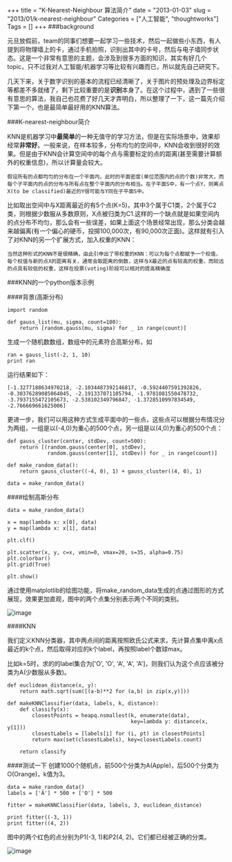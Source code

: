 +++
title = "K-Nearest-Neighbour 算法简介"
date = "2013-01-03"
slug = "2013/01/k-nearest-neighbour"
Categories = ["人工智能", "thoughtworks"]
Tags = []
+++
###background

元旦放假前，team的同事们想要一起学习一些技术，然后一起做些小东西，有人提到将物理墙上的卡，通过手机拍照，识别出其中的卡号，然后与电子墙同步状态。这是一个非常有意思的主题，会涉及到很多方面的知识，其实有好几个topic，只不过我对人工智能/机器学习等比较有兴趣而已，所以就先自己研究下。

几天下来，关于数字识别的基本的流程已经清晰了，关于图片的预处理及边界标定等都差不多就绪了，剩下比较重要的是**识别**本身了。在这个过程中，遇到了一些很有意思的算法，我自己也花费了好几天才弄明白，所以整理了一下，这一篇先介绍下第一个，也是最简单最好用的KNN算法。

###K-nearest-neighbour简介

KNN是机器学习中**最简单**的一种无值守的学习方法，但是在实际场景中，效果却经常**非常好**。一般来说，在样本较多，分布均匀的空间中，KNN会收到很好的效果。但是由于KNN会计算空间中的每个点与需要标定的点的距离(甚至需要计算额外的权重信息)，所以计算量会较大。

```
假设所有的点都均匀的分布在一个平面内，此时的平面密度(单位范围内的点的个数)非常大，而每个子平面内的点的分布与所有点在整个平面内的分布相当。在子平面S中，有一个点Y，则离点X(to be classified)最近的Y很可能与Y同在子平面S中。
```

比如取出空间中与X距离最近的有5个点(K=5)，其中3个属于C1类，2个属于C2类，则根据少数服从多数原则，X点被归类为C1.这样的一个缺点就是如果空间内的点分布不均匀，那么会有一些误差，如果上面这个场景经常出现，那么分类会越来越偏离(有一个偏心的硬币，投掷100,000次，有90,000次正面)。这样就有引入了对KNN的另一个扩展方式，加入权重的KNN：

```
当然这种形式的KNN不是很精确，由此引申出了带权重的KNN：可以为每个点都赋予一个权值，每个权值与新的点X的距离有关，通常会取距离的倒数，这样与X最近的点有较高的权重，而较远的点具有较低的权重，这样在投票(voting)阶段可以相对的提高精确度
```

###KNN的一个python版本示例

####背景(高斯分布)
```
import random

def gauss_list(mu, sigma, count=100):
    return [random.gauss(mu, sigma) for _ in range(count)]
```

生成一个随机数数组，数组中的元素符合高斯分布，如

```
ran = gauss_list(-2, 1, 10)
print ran
```

运行结果如下：

```
[-1.3277188634970218, -2.1034487392146817, -0.5924407591392826, -0.30376289085064045, -2.191337071105794, -1.9781081550478732, -3.7937155472105673, -2.538102349796847, -1.3728510997834549, -2.766669661625006]
```

更进一步，我们可以用这种方式生成平面中的一些点，这些点可以根据分布情况分为两组，一组是以(-4,0)为重心的500个点，另一组是以(4,0)为重心的500个点：

```
def gauss_cluster(center, stdDev, count=500):
    return [(random.gauss(center[0], stdDev),
             random.gauss(center[1], stdDev)) for _ in range(count)]

def make_random_data():
    return gauss_cluster((-4, 0), 1) + gauss_cluster((4, 0), 1)

data = make_random_data()

```

####绘制高斯分布

```
data = make_random_data()

x = map(lambda x: x[0], data)
y = map(lambda x: x[1], data)

plt.clf()

plt.scatter(x, y, c=x, vmin=0, vmax=20, s=35, alpha=0.75)
plt.colorbar()
plt.grid(True)

plt.show()
```
通过使用matplotlib的绘图功能，将make_random_data生成的点通过图形的方式展现，效果更加直观，图中的两个点集分别表示两个不同的类别。

![image](/images/2013/01/gauss-distribution-resized.png)

####KNN

我们定义KNN分类器，其中两点间的距离按照欧氏公式来求，先计算点集中离x点最近的k个点，然后取得对应的k个label，再按照label个数球max。

比如k=5时，求的的label集合为['O', 'O', 'A', 'A', 'A']，则我们认为这个点应该被分类为A(少数服从多数)。

```
def euclidean_distance(x, y):
    return math.sqrt(sum([(a-b)**2 for (a,b) in zip(x,y)]))

def makeKNNClassifier(data, labels, k, distance):
    def classify(x):
        closestPoints = heapq.nsmallest(k, enumerate(data),
                                        key=lambda y: distance(x, y[1]))
        closestLabels = [labels[i] for (i, pt) in closestPoints]
        return max(set(closestLabels), key=closestLabels.count)

    return classify
```

####测试一下
创建1000个随机点，前500个分类为A(Apple)，后500个分类为O(Orange)，k值为3。

```
data = make_random_data()
labels = ['A'] * 500 + ['O'] * 500

fitter = makeKNNClassifier(data, labels, 3, euclidean_distance)

print fitter((-3, 1))
print fitter((4, 2))
```

图中的两个红色的点分别为P1(-3, 1)和P2(4, 2)。它们都已经被正确的分类。

![image](/images/2013/01/knn-plant-resized.png)
